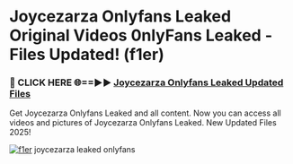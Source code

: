 # Joycezarza Onlyfans Leaked Original Videos 0nlyFans Leaked - Files Updated! (f1er)

<h3>🔴 CLICK HERE 🌐==►► <a href="https://tinyurl.com/3hn5wdd3" rel="nofollow">Joycezarza Onlyfans Leaked Updated Files</a></h3>

Get Joycezarza Onlyfans Leaked and all content. Now you can access all videos and pictures of Joycezarza Onlyfans Leaked. New Updated Files 2025!

[![f1er](https://i.imgur.com/4HnBqBT.gif)](https://tinyurl.com/3hn5wdd3)
joycezarza leaked onlyfans